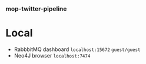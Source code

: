 ### mop-twitter-pipeline

# Local

- RabbbitMQ dashboard `localhost:15672` `guest/guest`
- Neo4J browser `localhost:7474`
